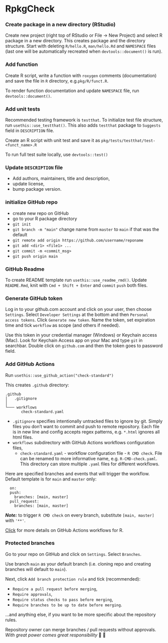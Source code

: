 
<!-- README.md is generated from README.Rmd. Please edit that file -->

# RpkgCheck

<!-- badges: start -->
<!-- badges: end -->

### Create package in a new directory (RStudio)

Create new project (right top of RStudio or File -\> New Project) and
select R package in a new directory. This creates package and the
directory structure. Start with deleting `R/hello.R`, `man/hello.Rd` and
`NAMESPACE` files (last one will be automatically recreated when
`devtools::document()` is run).

### Add function

Create R script, write a function with `roxygen` comments
(documentation) and save the file in `R` directory, e.g.`pkg/R/funct.R`.

To render function documentation and update `NAMESPACE` file, run
`devtools::document()`.

### Add unit tests

Recommended testing framework is `testthat`. To initialize test file
structure, run `usethis::use_testthat()`. This also adds `testthat`
package to `Suggests` field in `DESCRIPTION` file.

Create an R script with unit test and save it as
`pkg/tests/testthat/test-<funct_name>.R`

To run full test suite locally, use `devtools::test()`

### Update `DESCRIPTION` file

-   Add authors, maintainers, title and description,
-   update license,
-   bump package version.

### initialize GitHub repo

-   create new repo on GitHub
-   go to your R package directory
-   `git init`
-   `git branch -m "main"` change name from `master` to `main` if that
    was the default
-   `git remote add origin https://github.com/username/reponame`
-   `git add <dir1> <file1> ...`
-   `git commit -m <commit_msg>`
-   `git push origin main`

### GitHub Readme

To create README template run `usethis::use_readme_rmd()`. Update
`README.Rmd`, knit with `Cmd + Shift + Enter` and `commit` `push` both
files.

### Generate GitHub token

Log in to your github.com account and click on your user, then choose
`Settings`. Select `Developer Settings` at the bottom and then
`Personal access tokens`. Click `Generate new token`. Name the token,
set expiration time and tick `workflow` as scope (and others if needed).

Use this token in your credential manager (Windows) or Keychain access
(Mac). Look for Keychain Access app on your Mac and type `git` in
searchbar. Double click on `github.com` and then the token goes to
password field.

### Add GitHub Actions

Run `usethis::use_github_action("check-standard")`

This creates `.github` directory:

    .github
    │   .gitignore
    │
    └─── workflows
           check-standard.yaml

-   `.gitignore` specifies intentionally untracked files to ignore by
    git. Simply files you don’t want to commit and push to remote
    repository. Each file is in new line and config accepts regex
    patterns, e.g. `*.html` ignores all html files.
-   `workflows` subdirectory with GitHub Actions workflows configuration
    files,
    -   `check-standard.yaml` - workflow configuration file -
        `R CMD check`. File can be renamed to more informative name,
        e.g. `R-CMD-check.yaml`. This directory can store multiple
        `.yaml` files for different workflows.

Here are specified branches and events that will trigger the workflow.
Default template is for `main` and `master` only:

      on:
      push:
        branches: [main, master]
      pull_request:
        branches: [main, master]

***Note:*** to trigger `R CMD check` on every branch, substitute
`[main, master]` with `'**'`.

[Click](https://github.com/r-lib/actions/tree/master/examples) for more
details on GitHub Actions workflows for R.

### Protected branches

Go to your repo on GitHub and click on `Settings`. Select `Branches`.

Use branch `main` as your default branch (i.e. cloning repo and creating
branches will default to `main`).

Next, click `Add branch protection rule` and tick (recommended):

-   `Require a pull request before merging`,
-   `Require approvals`,
-   `Require status checks to pass before merging`,
-   `Require branches to be up to date before merging`.

…and anything else, if you want to be more specific about the repository
rules.

Repository owner can merge branches / pull requests without approvals.
*With great power comes great responsibility* :muscle: :whale2:
